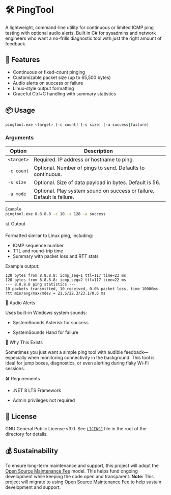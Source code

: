 # 🛠️ PingTool

A lightweight, command-line utility for continuous or limited ICMP ping testing with optional audio alerts. Built in C# for sysadmins and network engineers who want a no-frills diagnostic tool with just the right amount of feedback.

## 🚀 Features

- Continuous or fixed-count pinging  
- Customizable packet size (up to 65,500 bytes)  
- Audio alerts on success or failure  
- Linux-style output formatting  
- Graceful Ctrl+C handling with summary statistics  

## 📦 Usage

```bash
pingtool.exe <target> [-c count] [-s size] [-a success|failure]
```
### Arguments
| Option     | Description                                                  |
|------------|--------------------------------------------------------------|
| `<target>` | Required. IP address or hostname to ping.                    |
| `-c count` | Optional. Number of pings to send. Defaults to continuous.   |
| `-s size`  | Optional. Size of data payload in bytes. Default is 56.      |
| `-a mode`  | Optional. Play system sound on success or failure. Default is failure. |
```bash
Example
pingtool.exe 8.8.8.8 -c 10 -s 128 -a success
```
📊 Output

Formatted similar to Linux ping, including:

- ICMP sequence number
- TTL and round-trip time
- Summary with packet loss and RTT stats

Example output:
```
128 bytes from 8.8.8.8: icmp_seq=1 ttl=117 time=23 ms
128 bytes from 8.8.8.8: icmp_seq=2 ttl=117 time=22 ms
--- 8.8.8.8 ping statistics ---
10 packets transmitted, 10 received, 0.0% packet loss, time 10000ms
rtt min/avg/max/mdev = 21.5/22.3/23.1/0.6 ms
```
🔔 Audio Alerts

Uses built-in Windows system sounds:

- SystemSounds.Asterisk for success

- SystemSounds.Hand for failure

🧠 Why This Exists

Sometimes you just want a simple ping tool with audible feedback—especially when monitoring connectivity in the background. This tool is ideal for jump boxes, diagnostics, or even alerting during flaky Wi-Fi sessions.

🛠️ Requirements

- .NET 8 LTS Framework 

- Admin privileges not required

## 📄 License

GNU General Public License v3.0. See [`LICENSE`](LICENSE) file in the root of the directory for details.

## 💰 Sustainability

To ensure long-term maintenance and support, this project will adopt the [Open Source Maintenance Fee](https://opensourcemaintenancefee.org/) model. This helps fund ongoing development while keeping the code open and transparent.
**Note:** This project will migrate to using [Open Source Maintenance Fee](https://opensourcemaintenancefee.org/) to help sustain development and support.

